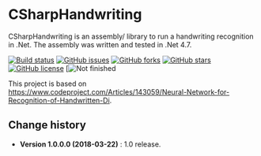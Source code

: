 CSharpHandwriting
====================================

CSharpHandwriting is an assembly/ library to run a handwriting recognition in .Net.
The assembly was written and tested in .Net 4.7.

[![Build status](https://ci.appveyor.com/api/projects/status/l77q1a5mb64954qc?svg=true)](https://ci.appveyor.com/project/SeppPenner/csharphandwriting)
[![GitHub issues](https://img.shields.io/github/issues/SeppPenner/CSharpHandwriting.svg)](https://github.com/SeppPenner/CSharpHandwriting/issues)
[![GitHub forks](https://img.shields.io/github/forks/SeppPenner/CSharpHandwriting.svg)](https://github.com/SeppPenner/CSharpHandwriting/network)
[![GitHub stars](https://img.shields.io/github/stars/SeppPenner/CSharpHandwriting.svg)](https://github.com/SeppPenner/CSharpHandwriting/stargazers)
[![GitHub license](https://img.shields.io/badge/license-AGPL-blue.svg)](https://raw.githubusercontent.com/SeppPenner/CSharpHandwriting/master/License.txt)
[![Not finished](https://img.shields.io/badge/-not--finished-red.svg)

This project is based on https://www.codeproject.com/Articles/143059/Neural-Network-for-Recognition-of-Handwritten-Di.

Change history
--------------

* **Version 1.0.0.0 (2018-03-22)** : 1.0 release.
